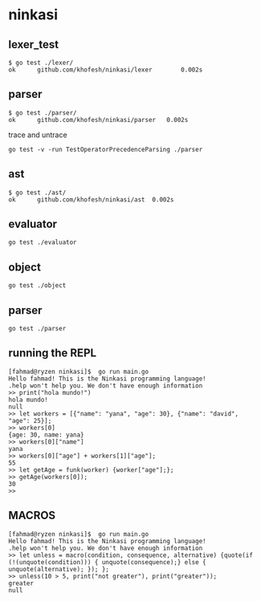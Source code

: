 # ninkasi

## lexer_test

```shell
$ go test ./lexer/
ok      github.com/khofesh/ninkasi/lexer        0.002s
```

## parser

```shell
$ go test ./parser/
ok  	github.com/khofesh/ninkasi/parser	0.002s
```

trace and untrace

```shell
go test -v -run TestOperatorPrecedenceParsing ./parser
```

## ast

```shell
$ go test ./ast/
ok  	github.com/khofesh/ninkasi/ast	0.002s
```

## evaluator

```shell
go test ./evaluator
```

## object

```shell
go test ./object
```

## parser

```shell
go test ./parser
```

## running the REPL

```shell
[fahmad@ryzen ninkasi]$  go run main.go
Hello fahmad! This is the Ninkasi programming language!
.help won't help you. We don't have enough information
>> print("hola mundo!")
hola mundo!
null
>> let workers = [{"name": "yana", "age": 30}, {"name": "david", "age": 25}];
>> workers[0]
{age: 30, name: yana}
>> workers[0]["name"]
yana
>> workers[0]["age"] + workers[1]["age"];
55
>> let getAge = funk(worker) {worker["age"];};
>> getAge(workers[0]);
30
>>
```

## MACROS

```shell
[fahmad@ryzen ninkasi]$  go run main.go
Hello fahmad! This is the Ninkasi programming language!
.help won't help you. We don't have enough information
>> let unless = macro(condition, consequence, alternative) {quote(if (!(unquote(condition))) { unquote(consequence);} else { unquote(alternative); }); };
>> unless(10 > 5, print("not greater"), print("greater"));
greater
null
```
